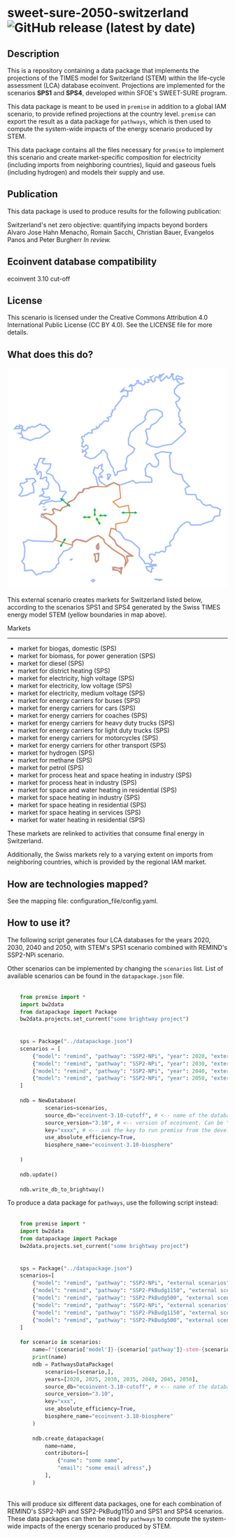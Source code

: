 # sweet-sure-2050-switzerland ![GitHub release (latest by date)](https://img.shields.io/github/v/release/premise-community-scenarios/sweet-sure-2050-switzerland)


Description
-----------

This is a repository containing a data package that implements the projections of the 
TIMES model for Switzerland (STEM) within the life-cycle assessment (LCA) database ecoinvent.
Projections are implemented for the scenarios **SPS1** and **SPS4**, developed within SFOE's SWEET-SURE program.

This data package is meant to be used in `premise` in addition to a global IAM scenario, to provide 
refined projections at the country level. `premise` can export the result as a data package for `pathways`,
which is then used to compute the system-wide impacts of the energy scenario produced by STEM.

This data package contains all the files necessary for `premise` to implement
this scenario and create market-specific composition for electricity (including imports from
neighboring countries), liquid and gaseous fuels (including hydrogen) and models their supply and use.

Publication
-----------

This data package is used to produce results for the following publication:

Switzerland's net zero objective: quantifying impacts beyond borders 
Alvaro Jose Hahn Menacho, Romain Sacchi, Christian Bauer, Evangelos Panos and Peter Burgherr
*In review.*


Ecoinvent database compatibility
--------------------------------

ecoinvent 3.10 cut-off


License
-------

This scenario is licensed under the Creative Commons Attribution 4.0 International Public License (CC BY 4.0).
See the LICENSE file for more details.


What does this do?
------------------

![map electricity markets](assets/map.png)

This external scenario creates markets for Switzerland listed below, according
to the scenarios SPS1 and SPS4 generated by the Swiss TIMES energy model STEM 
(yellow boundaries in map above).

Markets
*******

* market for biogas, domestic (SPS)
* market for biomass, for power generation (SPS)
* market for diesel (SPS)
* market for district heating (SPS)
* market for electricity, high voltage (SPS)
* market for electricity, low voltage (SPS)
* market for electricity, medium voltage (SPS)
* market for energy carriers for buses (SPS)
* market for energy carriers for cars (SPS)
* market for energy carriers for coaches (SPS)
* market for energy carriers for heavy duty trucks (SPS)
* market for energy carriers for light duty trucks (SPS)
* market for energy carriers for motorcycles (SPS)
* market for energy carriers for other transport (SPS)
* market for hydrogen (SPS)
* market for methane (SPS)
* market for petrol (SPS)
* market for process heat and space heating in industry (SPS)
* market for process heat in industry (SPS)
* market for space and water heating in residential (SPS)
* market for space heating in industry (SPS)
* market for space heating in residential (SPS)
* market for space heating in services (SPS)
* market for water heating in residential (SPS)


These markets are relinked to activities that consume final energy in Switzerland.

Additionally, the Swiss markets rely to a varying extent on imports from
neighboring countries, which is provided by the regional IAM market.



How are technologies mapped?
---------------------------

See the mapping file: configuration_file/config.yaml.


How to use it?
--------------

The following script generates four LCA databases for the years 2020, 2030, 2040 and 2050,
with STEM's SPS1 scenario combined with REMIND's SSP2-NPi scenario.

Other scenarios can be implemented by changing the `scenarios` list.
List of available scenarios can be found in the `datapackage.json` file.

```python

    from premise import *
    import bw2data
    from datapackage import Package
    bw2data.projects.set_current("some brightway project")
    
    
    sps = Package("../datapackage.json")
    scenarios = [
        {"model": "remind", "pathway": "SSP2-NPi", "year": 2020, "external scenarios": [{"scenario": "SPS1", "data": sps}]},
        {"model": "remind", "pathway": "SSP2-NPi", "year": 2030, "external scenarios": [{"scenario": "SPS1", "data": sps}]},
        {"model": "remind", "pathway": "SSP2-NPi", "year": 2040, "external scenarios": [{"scenario": "SPS1", "data": sps}]},
        {"model": "remind", "pathway": "SSP2-NPi", "year": 2050, "external scenarios": [{"scenario": "SPS1", "data": sps}]},
    ]
    
    ndb = NewDatabase(
            scenarios=scenarios,
            source_db="ecoinvent-3.10-cutoff", # <-- name of the database in the BW2 project. Must be a string.
            source_version="3.10", # <-- version of ecoinvent. Can be "3.5", "3.6", "3.7" or "3.8". Must be a string.
            key="xxxx", # <-- ask the key to run premise from the developers
            use_absolute_efficiency=True,
            biosphere_name="ecoinvent-3.10-biosphere"
            
    )
    
    ndb.update()
    
    ndb.write_db_to_brightway()


```

To produce a data package for `pathways`, use the following script instead:

```python

    from premise import *
    import bw2data
    from datapackage import Package
    bw2data.projects.set_current("some brightway project")
    
        
    sps = Package("../datapackage.json")
    scenarios=[
        {"model": "remind", "pathway": "SSP2-NPi", "external scenarios": [{"scenario": "SPS4", "data": sps}]},
        {"model": "remind", "pathway": "SSP2-PkBudg1150", "external scenarios": [{"scenario": "SPS4", "data": sps}]},
        {"model": "remind", "pathway": "SSP2-PkBudg500", "external scenarios": [{"scenario": "SPS4", "data": sps}]},
        {"model": "remind", "pathway": "SSP2-NPi", "external scenarios": [{"scenario": "SPS1", "data": sps}]},
        {"model": "remind", "pathway": "SSP2-PkBudg1150", "external scenarios": [{"scenario": "SPS1", "data": sps}]},
        {"model": "remind", "pathway": "SSP2-PkBudg500", "external scenarios": [{"scenario": "SPS1", "data": sps}]},
    ]

    for scenario in scenarios:
        name=f"{scenario['model']}-{scenario['pathway']}-stem-{scenario['external scenarios'][0]['scenario']}"
        print(name)
        ndb = PathwaysDataPackage(
            scenarios=[scenario,],
            years=[2020, 2025, 2030, 2035, 2040, 2045, 2050],
            source_db="ecoinvent-3.10-cutoff", # <-- name of the database in the BW2 project. Must be a string.
            source_version="3.10",
            key="xxx",
            use_absolute_efficiency=True,
            biosphere_name="ecoinvent-3.10-biosphere"
        )
        
        ndb.create_datapackage(
            name=name,
            contributors=[
                {"name": "some name",
                "email": "some email adress",}
            ],
        )
    
```

This will produce six different data packages, one for each combination of REMIND's SSP2-NPi and SSP2-PkBudg1150 
and SPS1 and SPS4 scenarios. These data packages can then be read by `pathways` to compute the system-wide impacts of 
the energy scenario produced by STEM.

